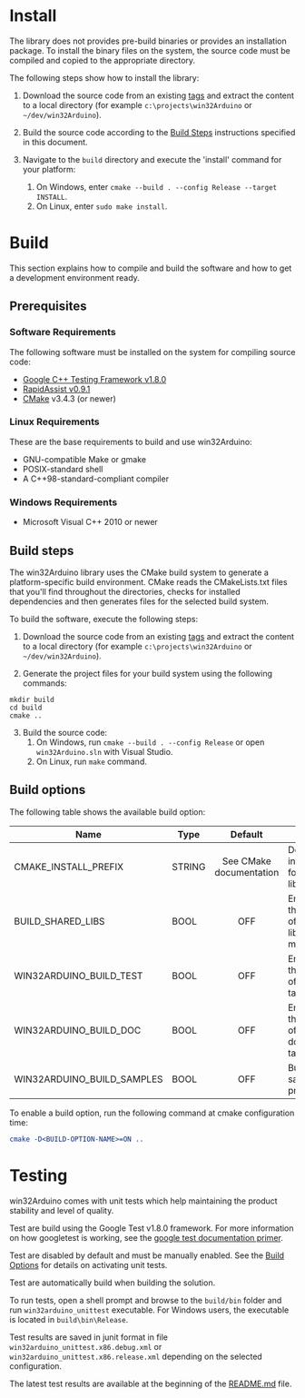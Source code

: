 # Install #

The library does not provides pre-build binaries or provides an installation package. To install the binary files on the system, the source code must be compiled and copied to the appropriate directory.

The following steps show how to install the library:

1) Download the source code from an existing [tags](http://github.com/end2endzone/RapidAssist/tags) and extract the content to a local directory (for example `c:\projects\win32Arduino` or `~/dev/win32Arduino`).

2) Build the source code according to the [Build Steps](#build-steps) instructions specified in this document.

3) Navigate to the `build` directory and execute the 'install' command for your platform:
   1) On Windows, enter `cmake --build . --config Release --target INSTALL`.
   2) On Linux, enter `sudo make install`.




# Build #

This section explains how to compile and build the software and how to get a development environment ready.




## Prerequisites ##


### Software Requirements ###
The following software must be installed on the system for compiling source code:

* [Google C++ Testing Framework v1.8.0](https://github.com/google/googletest/tree/release-1.8.0)
* [RapidAssist v0.9.1](https://github.com/end2endzone/RapidAssist/tree/0.9.1)
* [CMake](http://www.cmake.org/) v3.4.3 (or newer)



### Linux Requirements ###

These are the base requirements to build and use win32Arduino:

  * GNU-compatible Make or gmake
  * POSIX-standard shell
  * A C++98-standard-compliant compiler



### Windows Requirements ###

* Microsoft Visual C++ 2010 or newer




## Build steps ##

The win32Arduino library uses the CMake build system to generate a platform-specific build environment. CMake reads the CMakeLists.txt files that you'll find throughout the directories, checks for installed dependencies and then generates files for the selected build system.

To build the software, execute the following steps:

1) Download the source code from an existing [tags](https://github.com/end2endzone/win32Arduino/tags) and extract the content to a local directory (for example `c:\projects\win32Arduino` or `~/dev/win32Arduino`).

2) Generate the project files for your build system using the following commands:
```
mkdir build
cd build
cmake ..
```

3) Build the source code:
   1) On Windows, run `cmake --build . --config Release` or open `win32Arduino.sln` with Visual Studio.
   2) On Linux, run `make` command.




## Build options ##

The following table shows the available build option:

| Name | Type | Default | Usage |
|------|------|:-------:|-------|
| CMAKE_INSTALL_PREFIX       | STRING | See CMake documentation | Defines the installation folder of the library.            |
| BUILD_SHARED_LIBS          | BOOL   | OFF                     | Enable/disable the generation of shared library makefiles  |
| WIN32ARDUINO_BUILD_TEST    | BOOL   | OFF                     | Enable/disable the generation of unit tests target.        |
| WIN32ARDUINO_BUILD_DOC     | BOOL   | OFF                     | Enable/disable the generation of API documentation target. |
| WIN32ARDUINO_BUILD_SAMPLES | BOOL   | OFF                     | Build all samples projects                                 |

To enable a build option, run the following command at cmake configuration time:
```cmake
cmake -D<BUILD-OPTION-NAME>=ON ..
```




# Testing #
win32Arduino comes with unit tests which help maintaining the product stability and level of quality.

Test are build using the Google Test v1.8.0 framework. For more information on how googletest is working, see the [google test documentation primer](https://github.com/google/googletest/blob/release-1.8.0/googletest/docs/V1_6_Primer.md).  

Test are disabled by default and must be manually enabled. See the [Build Options](#build-options) for details on activating unit tests.

Test are automatically build when building the solution.

To run tests, open a shell prompt and browse to the `build/bin` folder and run `win32arduino_unittest` executable. For Windows users, the executable is located in `build\bin\Release`.

Test results are saved in junit format in file `win32arduino_unittest.x86.debug.xml` or `win32arduino_unittest.x86.release.xml` depending on the selected configuration.

The latest test results are available at the beginning of the [README.md](README.md) file.
